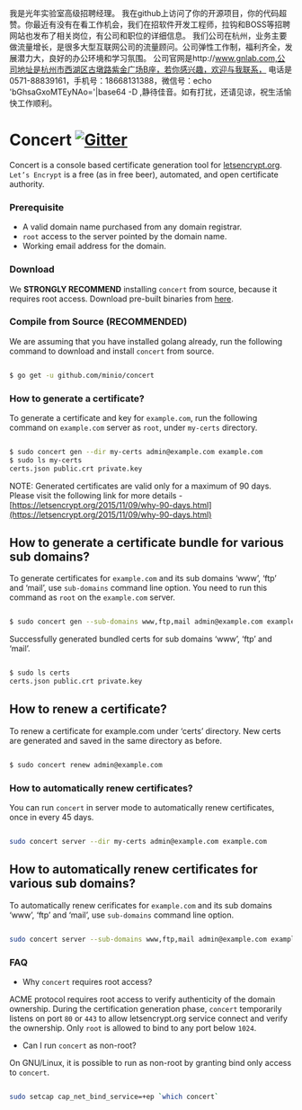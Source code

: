 我是光年实验室高级招聘经理。
我在github上访问了你的开源项目，你的代码超赞。你最近有没有在看工作机会，我们在招软件开发工程师，拉钩和BOSS等招聘网站也发布了相关岗位，有公司和职位的详细信息。
我们公司在杭州，业务主要做流量增长，是很多大型互联网公司的流量顾问。公司弹性工作制，福利齐全，发展潜力大，良好的办公环境和学习氛围。
公司官网是http://www.gnlab.com,公司地址是杭州市西湖区古墩路紫金广场B座，若你感兴趣，欢迎与我联系，
电话是0571-88839161，手机号：18668131388，微信号：echo 'bGhsaGxoMTEyNAo='|base64 -D ,静待佳音。如有打扰，还请见谅，祝生活愉快工作顺利。

# Concert [![Gitter](https://badges.gitter.im/Join%20Chat.svg)](https://gitter.im/Minio/minio?utm_source=badge&utm_medium=badge&utm_campaign=pr-badge&utm_content=badge)

Concert is a console based certificate generation tool for [letsencrypt.org](https://letsencrypt.org/). `Let’s Encrypt` is a free (as in free beer), automated, and open certificate authority.

### Prerequisite

* A valid domain name purchased from any domain registrar.
* `root` access to the server pointed by the domain name.
* Working email address for the domain.

### Download

We **STRONGLY RECOMMEND** installing `concert` from source, because it requires root access. Download pre-built binaries from [here](https://github.com/minio/concert/releases).

### Compile from Source (RECOMMENDED)

We are assuming that you have installed golang already, run the following command to download and install `concert` from source.

```sh

$ go get -u github.com/minio/concert

```

### How to generate a certificate?

To generate a certificate and key for `example.com`, run the following command on `example.com` server as `root`, under `my-certs` directory.

```sh

$ sudo concert gen --dir my-certs admin@example.com example.com
$ sudo ls my-certs
certs.json public.crt private.key

```

NOTE: Generated certificates are valid only for a maximum of 90 days. Please visit the following link for more details - [https://letsencrypt.org/2015/11/09/why-90-days.html](https://letsencrypt.org/2015/11/09/why-90-days.html)

## How to generate a certificate bundle for various sub domains?

To generate certificates for `example.com` and its sub domains ‘www’, ‘ftp’ and ‘mail’, use `sub-domains` command line option. You need to run this command as `root` on the `example.com` server.

```sh

$ sudo concert gen --sub-domains www,ftp,mail admin@example.com example.com

```

Successfully generated bundled certs for sub domains ‘www’, ‘ftp’ and ‘mail’.

```bash

$ sudo ls certs
certs.json public.crt private.key

```

## How to renew a certificate?

To renew a certificate for example.com under ‘certs’ directory. New certs are generated and saved in the same directory as before.

```sh

$ sudo concert renew admin@example.com

```

### How to automatically renew certificates?

You can run `concert` in server mode to automatically renew certificates, once in every 45 days.

```sh

sudo concert server --dir my-certs admin@example.com example.com

```

## How to automatically renew certificates for various sub domains?

To automatically renew cerificates for `example.com` and its sub domains ‘www’, ‘ftp’ and ‘mail’, use `sub-domains` command line option.

```sh

sudo concert server --sub-domains www,ftp,mail admin@example.com example.com

```

### FAQ

* Why `concert` requires root access?

ACME protocol requires root access to verify authenticity of the domain ownership. During the certification generation phase, `concert` temporarily listens on port `80` or `443` to allow letsencrypt.org service connect and verify the ownership. Only `root` is allowed to bind to any port below `1024`.

* Can I run `concert` as non-root?

On GNU/Linux, it is possible to run as non-root by granting bind only access to  `concert`.

```sh

sudo setcap cap_net_bind_service=+ep `which concert`

```
